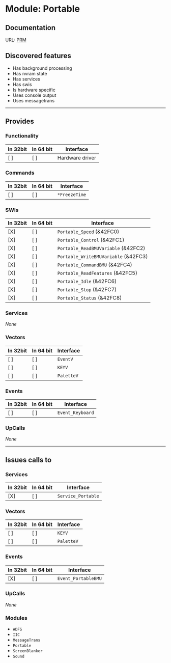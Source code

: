 # Module: Portable

## Documentation

URL: [PRM](http://www.riscos.com/support/developers/prm/portable.html)

## Discovered features


* Has background processing
* Has nvram state
* Has services
* Has swis
* Is hardware specific
* Uses console output
* Uses messagetrans

---

## Provides

### Functionality

| In 32bit | In 64 bit | Interface |
|----------|-----------|-----------|
| [ ]      | [ ]       | Hardware driver |

### Commands


| In 32bit | In 64 bit | Interface |
|----------|-----------|-----------|
| [ ]      | [ ]       | `*FreezeTime` |


### SWIs


| In 32bit | In 64 bit | Interface |
|----------|-----------|-----------|
| [X]      | [ ]       | `Portable_Speed` (&42FC0) |
| [X]      | [ ]       | `Portable_Control` (&42FC1) |
| [X]      | [ ]       | `Portable_ReadBMUVariable` (&42FC2) |
| [X]      | [ ]       | `Portable_WriteBMUVariable` (&42FC3) |
| [X]      | [ ]       | `Portable_CommandBMU` (&42FC4) |
| [X]      | [ ]       | `Portable_ReadFeatures` (&42FC5) |
| [X]      | [ ]       | `Portable_Idle` (&42FC6) |
| [X]      | [ ]       | `Portable_Stop` (&42FC7) |
| [X]      | [ ]       | `Portable_Status` (&42FC8) |


### Services


*None*


### Vectors


| In 32bit | In 64 bit | Interface |
|----------|-----------|-----------|
| [ ]      | [ ]       | `EventV` |
| [ ]      | [ ]       | `KEYV` |
| [ ]      | [ ]       | `PaletteV` |


### Events


| In 32bit | In 64 bit | Interface |
|----------|-----------|-----------|
| [ ]      | [ ]       | `Event_Keyboard` |


### UpCalls


*None*


---

## Issues calls to

### Services


| In 32bit | In 64 bit | Interface |
|----------|-----------|-----------|
| [X]      | [ ]       | `Service_Portable` |


### Vectors


| In 32bit | In 64 bit | Interface |
|----------|-----------|-----------|
| [ ]      | [ ]       | `KEYV` |
| [ ]      | [ ]       | `PaletteV` |


### Events


| In 32bit | In 64 bit | Interface |
|----------|-----------|-----------|
| [X]      | [ ]       | `Event_PortableBMU` |


### UpCalls


*None*


### Modules


* `ADFS`
* `IIC`
* `MessageTrans`
* `Portable`
* `ScreenBlanker`
* `Sound`


